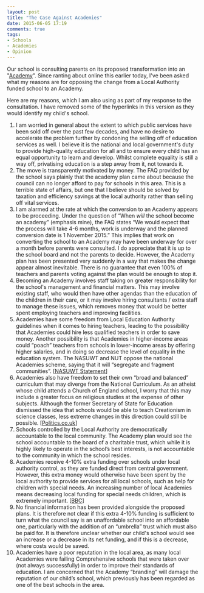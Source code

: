 ```yaml
---
layout: post
title: "The Case Against Academies"
date: 2015-06-05 17:19
comments: true
tags:
- Schools
- Academies
- Opinion
---
```


Our school is consulting parents on its proposed transformation into an "[Academy](https://www.gov.uk/types-of-school/academies)". Since ranting about online this earlier today, I've been asked what my reasons are for opposing the change from a Local Authority funded school to an Academy.

Here are my reasons, which I am also using as part of my response to the consultation. I have removed some of the hyperlinks in this version as they would identify my child's school.

1. I am worried in general about the extent to which public services have been sold off over the past few decades, and have no desire to accelerate the problem further by condoning the selling off of education services as well. I believe it is the national and local government's duty to provide high-quality education for all and to ensure every child has an equal opportunity to learn and develop. Whilst complete equality is still a way off, privatising education is a step away from it, not towards it.
2.  The move is transparently motivated by money. The FAQ provided by the school says plainly that the academy plan came about because the council can no longer afford to pay for schools in this area. This is a terrible state of affairs, but one that I believe should be solved by taxation and efficiency savings at the local authority rather than selling off vital services.
3. I am alarmed at the rate at which the conversion to an Academy appears to be proceeding. Under the question of “When *will* the school become an academy” (emphasis mine), the FAQ states “We would expect that the process will take 4-6 months, work is underway and the planned conversion date is 1 November 2015.” This implies that work on converting the school to an Academy may have been underway for over a month before parents were consulted. I do appreciate that it is up to the school board and not the parents to decide. However, the Academy plan has been presented very suddenly in a way that makes the change appear almost inevitable. There is no guarantee that even 100% of teachers and parents voting against the plan would be enough to stop it.
4. Becoming an Academy involves staff taking on greater responsibility for the school's management and financial matters. This may involve existing staff, who would then have other agendas than the education of the children in their care, or it may involve hiring consultants / extra staff to manage these issues, which removes money that would be better spent employing teachers and improving facilities.
5. Academies have some freedom from Local Education Authority guidelines when it comes to hiring teachers, leading to the possibility that Academies could hire less qualified teachers in order to save money. Another possibility is that Academies in higher-income areas could “poach” teachers from schools in lower-income areas by offering higher salaries, and in doing so decrease the level of equality in the education system. The NASUWT and NUT oppose the national Academies scheme, saying that it will “segregate and fragment communities”. [[NASUWT Statement](http://www.politics.co.uk/opinion-formers/nasuwt-the-teachers-union/article/nasuwt-academy-proposals-those-who-care-about-state-educatio)]
6. Academies also have freedom to set their own “broad and balanced” curriculum that may diverge from the National Curriculum. As an atheist whose child attends a Church of England school, I worry that this may include a greater focus on religious studies at the expense of other subjects. Although the former Secretary of State for Education dismissed the idea that schools would be able to teach Creationism in science classes, less extreme changes in this direction could still be possible. [[Politics.co.uk](http://www.politics.co.uk/news/2014/06/18/secular-triumph-as-government-bans-creationism-from-free-sch)]
7. Schools controlled by the Local Authority are democratically accountable to the local community. The Academy plan would see the school accountable to the board of a charitable trust, which while it is highly likely to operate in the school’s best interests, is not accountable to the community in which the school resides.
8. Academies receive 4-10% extra funding over schools under local authority control, as they are funded direct from central government. However, this extra money would otherwise have been spent by the local authority to provide services for all local schools, such as help for children with special needs. An increasing number of local Academies means decreasing local funding for special needs children, which is extremely important. [[BBC](http://www.bbc.co.uk/news/10161371)]
9. No financial information has been provided alongside the proposed plans. It is therefore not clear if this extra 4-10% funding is sufficient to turn what the council say is an unaffordable school into an affordable one, particularly with the addition of an “umbrella” trust which must also be paid for. It is therefore unclear whether our child's school would see an increase or a decrease in its net funding, and if this is a decrease, where costs would be saved.
10. Academies have a poor reputation in the local area, as many local Academies were failing Comprehensive schools that were taken over (not always successfully) in order to improve their standards of education. I am concerned that the Academy “branding” will damage the reputation of our child’s school, which previously has been regarded as one of the best schools in the area.
